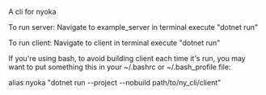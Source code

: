 A cli for nyoka

To run server:
    Navigate to example_server in terminal
    execute "dotnet run"

To run client:
    Navigate to client in terminal
    execute "dotnet run"

If you're using bash, to avoid building client each time it's run, you may want to put something this in your ~/.bashrc or ~/.bash_profile file:

alias nyoka "dotnet run --project --nobuild path/to/ny_cli/client"
